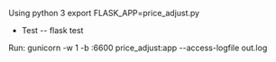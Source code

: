 Using python 3
export FLASK_APP=price_adjust.py

- Test
-- flask test

Run:
    gunicorn -w 1 -b :6600 price_adjust:app --access-logfile out.log